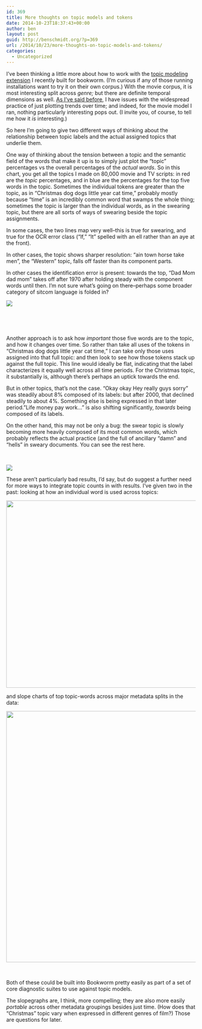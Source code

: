 ```yaml
---
id: 369
title: More thoughts on topic models and tokens
date: 2014-10-23T18:37:43+00:00
author: ben
layout: post
guid: http://benschmidt.org/?p=369
url: /2014/10/23/more-thoughts-on-topic-models-and-tokens/
categories:
  - Uncategorized
---
```


I&#8217;ve been thinking a little more about how to work with the [topic modeling extension](https://github.com/bmschmidt/Bookworm-Mallet) I recently built for bookworm. (I&#8217;m curious if any of those running installations want to try it on their own corpus.) With the movie corpus, it is most interesting split across _genre;_ but there are definite temporal dimensions as well. [As I&#8217;ve said before](http://journalofdigitalhumanities.org/2-1/words-alone-by-benjamin-m-schmidt/), I have issues with the widespread practice of just plotting trends over time; and indeed, for the movie model I ran, nothing particularly interesting pops out. (I invite you, of course, to tell me how it _is_ interesting.)

So here I&#8217;m going to give two different ways of thinking about the relationship between topic labels and the actual assigned topics that underlie them.

One way of thinking about the tension between a topic and the semantic field of the words that make it up is to simply just plot the &#8220;topic&#8221; percentages vs the overall percentages of the _actual words_. So in this chart, you get all the topics I made on 80,000 movie and TV scripts: in red are the _topic_ percentages, and in blue are the percentages for the top five words in the topic. Sometimes the individual tokens are greater than the topic, as in &#8220;Christmas dog dogs little year cat time,&#8221; probably mostly because &#8220;time&#8221; is an incredibly common word that swamps the whole thing; sometimes the topic is larger than the individual words, as in the swearing topic, but there are all sorts of ways of swearing beside the topic assignments.

In some cases, the two lines map very well&#8211;this is true for swearing, and true for the OCR error class (&#8220;lf,&#8221; &#8220;lt&#8221; spelled with an ell rather than an aye at the front).

In other cases, the topic shows sharper resolution: &#8220;ain town horse take men&#8221;, the &#8220;Western&#8221; topic, falls off faster than its component parts.

In other cases the identification error is present: towards the top, &#8220;Dad Mom dad mom&#8221; takes off after 1970 after holding steady with the component words until then. I&#8217;m not sure what&#8217;s going on there&#8211;perhaps some broader category of sitcom language is folded in?

![](/wp-content/uploads/2014/10/Topics-vs-tokens.png)

&nbsp;

&nbsp;

Another approach is to ask how _important_ those five words are to the topic, and how it changes over time. So rather than take all uses of the tokens in &#8220;Christmas dog dogs little year cat time,&#8221; I can take only those uses assigned into that full topic: and then look to see how those tokens stack up against the full topic. This line would ideally be flat, indicating that the label characterizes it equally well across all time periods. For the Christmas topic, it substantially is, although there&#8217;s perhaps an uptick towards the end.

But in other topics, that&#8217;s not the case. &#8220;Okay okay Hey really guys sorry&#8221; was steadily about 8% composed of its labels: but after 2000, that declined steadily to about 4%. Something else is being expressed in that later period.&#8221;Life money pay work…&#8221; is also shifting significantly, _towards_ being composed of its labels.

On the other hand, this may not be only a bug: the swear topic is slowly becoming more heavily composed of its most common words, which probably reflects the actual practice (and the full of ancillary &#8220;damn&#8221; and &#8220;hells&#8221; in sweary documents. You can see the rest here.

&nbsp;

![](/wp-content/uploads/2014/10/Percentages.png)

These aren&#8217;t particularly bad results, I&#8217;d say, but do suggest a further need for more ways to integrate topic counts in with results. I&#8217;ve given two in the past: looking at how an individual word is used across topics:

<img class="alignnone" src="http://journalofdigitalhumanities.org/wp-content/uploads/2013/02/Use-of-Represent.png" alt="" width="1231" height="498" />

and slope charts of top topic-words across major metadata splits in the data:

<img class="alignnone" src="http://journalofdigitalhumanities.org/wp-content/uploads/2013/02/Grant-State-Twain.png" alt="" width="538" height="668" />

&nbsp;

Both of these could be built into Bookworm pretty easily as part of a set of core diagnostic suites to use against topic models.

The slopegraphs are, I think, more compelling; they are also more easily _portable_ across other metadata groupings besides just time. (How does that &#8220;Christmas&#8221; topic vary when expressed in different genres of film?) Those are questions for later.
